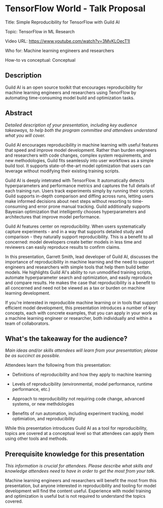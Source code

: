 # TensorFlow World - Talk Proposal

Title: Simple Reproducibility for TensorFlow with Guild AI

Topic: TensorFlow in ML Research

Video URL: https://www.youtube.com/watch?v=3MvKLOecT1I

Who for: Machine learning engineers and researchers

How-to vs conceptual: Conceptual

## Description

Guild AI is an open source toolkit that encourages reproducibility for
machine learning engineers and researchers using TenorFlow by
automating time-consuming model build and optimization tasks.

## Abstract

*Detailed description of your presentation, including key audience
takeaways, to help both the program committee and attendees understand
what you will cover.*

Guild AI encourages reproducibility in machine learning with useful
features that speed and improve model development. Rather than burden
engineers and researchers with code changes, complex system
requirements, and new methodologies, Guild fits seamlessly into user
workflows as a simple build tool. It supports state-of-the-art model
optimization that users can leverage without modifying their existing
training scripts.

Guild AI is deeply intetrated with TensorFlow. It automatically
detects hyperparameters and performance metrics and captures the full
details of each training run. Users track experiments simply by
running their scripts. Guild supports in-depth comparison and diffing
across runs, letting users make informed decisions about next steps
without resorting to time-consuming and error prone manual
tracking. Guild additionally supports Bayesian optimization that
intelligently chooses hyperparameters and architectures that improve
model performance.

Guild AI features center on reproducibility. When users systematically
capture experiments - and in a way that supports detailed study and
comparison - they naturally support reproducibility. This is a benefit
to all concerned: model developers create better models in less time
and reviewers can easily reproduce results to confirm claims.

In this presentation, Garrett Smith, lead developer of Guild AI,
discusses the importance of reproducibility in machine learning and
the need to support engineers and researchers with simple tools that
help them build better models. He highlights Guild AI's ability to run
unmodified training scripts, automate hyperparameter search and
optimization, and easily reproduce and compare results. He makes the
case that reproducibility is a benefit to all concerned and need not
be viewed as a tax or burden on machine learning development.

If you're interested in reproducible machine learning or in tools that
support efficient model development, this presentation introduces a
number of key concepts, each with concrete examples, that you can
apply in your work as a machine learning engineer or researcher, both
individually and within a team of collaborators.

## What's the takeaway for the audience?

*Main ideas and/or skills attendees will learn from your presentation;
please be as succinct as possible.*

Attendees learn the following from this presentation:

- Definitions of reproducibility and how they apply to machine
  learning

- Levels of reproducibility (environmental, model performance, runtime
  performance, etc.)

- Approach to reproducibility not requiring code change, advanced
  systems, or new methdologies

- Benefits of run automation, including experiment tracking, model
  optimiation, and reproducibility

While this presentation introduces Guild AI as a tool for
reproducibility, topics are covered at a conceptual level so that
attendees can apply them using other tools and methods.

## Prerequisite knowledge for this presentation

*This information is crucial for attendees. Please describe what skills
and knowledge attendees need to have in order to get the most from
your talk.*

Machine learning engineers and researchers will benefit the most from
this presentation, but anyone interested in reproducibility and
tooling for model development will find the content useful. Experience
with model training and optimization is useful but is not required to
understand the topics covered.
